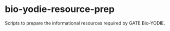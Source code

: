 # bio-yodie-resource-prep
Scripts to prepare the informational resources required by GATE Bio-YODIE.
